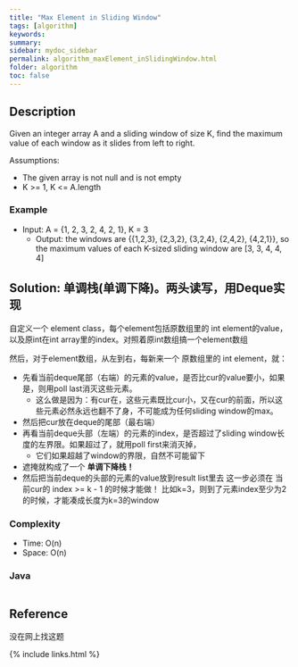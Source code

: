 ```yaml
---
title: "Max Element in Sliding Window"
tags: [algorithm]
keywords:
summary:
sidebar: mydoc_sidebar
permalink: algorithm_maxElement_inSlidingWindow.html
folder: algorithm
toc: false
---
```


## Description
Given an integer array A and a sliding window of size K, 
find the maximum value of each window as it slides from left to right.

Assumptions:
* The given array is not null and is not empty
* K >= 1, K <= A.length

### Example
* Input: A = {1, 2, 3, 2, 4, 2, 1}, K = 3
  * Output: the windows are {{1,2,3}, {2,3,2}, {3,2,4}, {2,4,2}, {4,2,1}}, so the maximum values of each K-sized sliding window are [3, 3, 4, 4, 4]

## Solution: 单调栈(单调下降)。两头读写，用Deque实现
自定义一个 element class，每个element包括原数组里的 int element的value，以及原int在int array里的index。对照着原int数组搞一个element数组

然后，对于element数组，从左到右，每新来一个 原数组里的 int element，就：
* 先看当前deque尾部（右端）的元素的value，是否比cur的value要小，如果是，则用poll last消灭这些元素。
  * 这么做是因为：有cur在，这些元素既比cur小，又在cur的前面，所以这些元素必然永远也翻不了身，不可能成为任何sliding window的max。
* 然后把cur放在deque的尾部（最右端）
* 再看当前deque头部（左端）的元素的index，是否超过了sliding window长度的左界限。如果超过了，就用poll first来消灭掉，
  * 它们如果超越了window的界限，自然不可能留下
* 遮掩就构成了一个 **单调下降栈！**
* 然后把当前deque的头部的元素的value放到result list里去
这一步必须在 当前cur的 index >= k - 1 的时候才能做！ 比如k=3，则到了元素index至少为2的时候，才能凑成长度为k=3的window

### Complexity
* Time: O(n)
* Space: O(n)

### Java
```java

```

## Reference
没在网上找这题

{% include links.html %}

